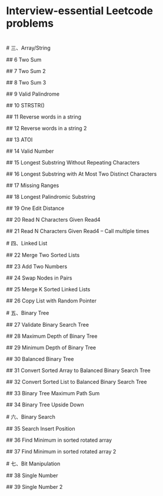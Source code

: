# Interview-essential Leetcode problems

# 

# 

\# 三、Array/String

\#\# 6 Two Sum

\#\# 7 Two Sum 2

\#\# 8 Two Sum 3

\#\# 9 Valid Palindrome

\#\# 10 STRSTR\(\)

\#\# 11 Reverse words in a string

\#\# 12 Reverse words in a string 2

\#\# 13 ATOI

\#\# 14 Valid Number

\#\# 15 Longest Substring Without Repeating Characters

\#\# 16 Longest Substring with At Most Two Distinct Characters

\#\# 17 Missing Ranges

\#\# 18 Longest Palindromic Substring

\#\# 19 One Edit Distance

\#\# 20 Read N Characters Given Read4

\#\# 21 Read N Characters Given Read4 – Call multiple times

\# 四、Linked List

\#\# 22 Merge Two Sorted Lists

\#\# 23 Add Two Numbers

\#\# 24 Swap Nodes in Pairs

\#\# 25 Merge K Sorted Linked Lists

\#\# 26 Copy List with Random Pointer

\# 五、Binary Tree

\#\# 27 Validate Binary Search Tree

\#\# 28 Maximum Depth of Binary Tree

\#\# 29 Minimum Depth of Binary Tree

\#\# 30 Balanced Binary Tree

\#\# 31 Convert Sorted Array to Balanced Binary Search Tree

\#\# 32 Convert Sorted List to Balanced Binary Search Tree

\#\# 33 Binary Tree Maximum Path Sum

\#\# 34 Binary Tree Upside Down

\# 六、Binary Search

\#\# 35 Search Insert Position

\#\# 36 Find Minimum in sorted rotated array

\#\# 37 Find Minimum in sorted rotated array 2

\# 七、Bit Manipulation

\#\# 38 Single Number

\#\# 39 Single Number 2


